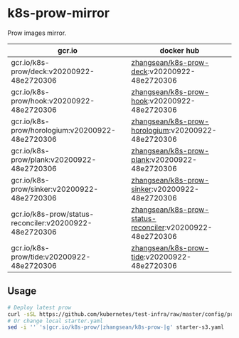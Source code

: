 # k8s-prow-mirror

Prow images mirror.

gcr.io | docker hub
---|---
gcr.io/k8s-prow/deck:v20200922-48e2720306 | [zhangsean/k8s-prow-deck](https://hub.docker.com/r/zhangsean/k8s-prow-deck):v20200922-48e2720306
gcr.io/k8s-prow/hook:v20200922-48e2720306 | [zhangsean/k8s-prow-hook](https://hub.docker.com/r/zhangsean/k8s-prow-hook):v20200922-48e2720306
gcr.io/k8s-prow/horologium:v20200922-48e2720306 | [zhangsean/k8s-prow-horologium](https://hub.docker.com/r/zhangsean/k8s-prow-horologium):v20200922-48e2720306
gcr.io/k8s-prow/plank:v20200922-48e2720306 | [zhangsean/k8s-prow-plank](https://hub.docker.com/r/zhangsean/k8s-prow-plank):v20200922-48e2720306
gcr.io/k8s-prow/sinker:v20200922-48e2720306 | [zhangsean/k8s-prow-sinker](https://hub.docker.com/r/zhangsean/k8s-prow-sinker):v20200922-48e2720306
gcr.io/k8s-prow/status-reconciler:v20200922-48e2720306 | [zhangsean/k8s-prow-status-reconciler](https://hub.docker.com/r/zhangsean/k8s-prow-status-reconciler):v20200922-48e2720306
gcr.io/k8s-prow/tide:v20200922-48e2720306 | [zhangsean/k8s-prow-tide](https://hub.docker.com/r/zhangsean/k8s-prow-tide):v20200922-48e2720306

## Usage

```bash
# Deploy latest prow
curl -sSL https://github.com/kubernetes/test-infra/raw/master/config/prow/cluster/starter-s3.yaml | sed 's|gcr.io/k8s-prow/|zhangsean/k8s-prow-|g' | kubectl apply -f -
# Or change local starter.yaml
sed -i '' 's|gcr.io/k8s-prow/|zhangsean/k8s-prow-|g' starter-s3.yaml
```
